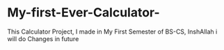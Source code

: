 # My-first-Ever-Calculator-
This Calculator Project, I made in My First Semester of BS-CS, InshAllah i will do Changes in future 
